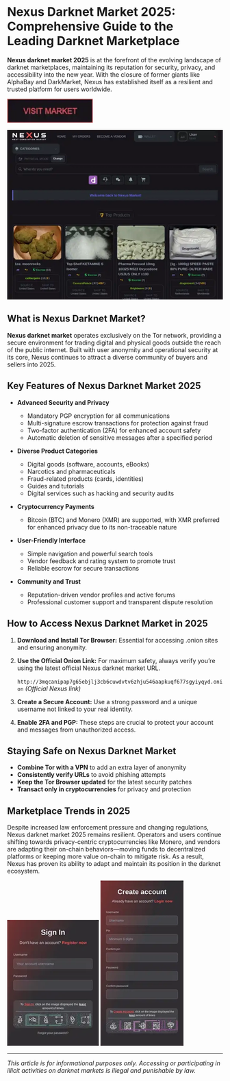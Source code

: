 # Nexus Darknet Market 2025: Comprehensive Guide to the Leading Darknet Marketplace

**Nexus darknet market 2025** is at the forefront of the evolving landscape of darknet marketplaces, maintaining its reputation for security, privacy, and accessibility into the new year. With the closure of former giants like AlphaBay and DarkMarket, Nexus has established itself as a resilient and trusted platform for users worldwide.

[<img src="/illustrations/document.webp" width="200">](http://3mqcanipap7g65ebjlj3cb6cuwdvtv6zhju546aapkuqf677sgyiyqyd.onion)

<a href="http://3mqcanipap7g65ebjlj3cb6cuwdvtv6zhju546aapkuqf677sgyiyqyd.onion"><img src="/illustrations/style.webp" alt="image" style="max-width: 100%;"></a>


## What is Nexus Darknet Market?

**Nexus darknet market** operates exclusively on the Tor network, providing a secure environment for trading digital and physical goods outside the reach of the public internet. Built with user anonymity and operational security at its core, Nexus continues to attract a diverse community of buyers and sellers into 2025.

## Key Features of Nexus Darknet Market 2025

- **Advanced Security and Privacy**
  - Mandatory PGP encryption for all communications
  - Multi-signature escrow transactions for protection against fraud
  - Two-factor authentication (2FA) for enhanced account safety
  - Automatic deletion of sensitive messages after a specified period

- **Diverse Product Categories**
  - Digital goods (software, accounts, eBooks)
  - Narcotics and pharmaceuticals
  - Fraud-related products (cards, identities)
  - Guides and tutorials
  - Digital services such as hacking and security audits

- **Cryptocurrency Payments**
  - Bitcoin (BTC) and Monero (XMR) are supported, with XMR preferred for enhanced privacy due to its non-traceable nature

- **User-Friendly Interface**
  - Simple navigation and powerful search tools
  - Vendor feedback and rating system to promote trust
  - Reliable escrow for secure transactions

- **Community and Trust**
  - Reputation-driven vendor profiles and active forums
  - Professional customer support and transparent dispute resolution

## How to Access Nexus Darknet Market in 2025

1. **Download and Install Tor Browser:** Essential for accessing .onion sites and ensuring anonymity.
2. **Use the Official Onion Link:** For maximum safety, always verify you’re using the latest official Nexus darknet market URL.
   
   `http://3mqcanipap7g65ebjlj3cb6cuwdvtv6zhju546aapkuqf677sgyiyqyd.onion` *(Official Nexus link)*

3. **Create a Secure Account:** Use a strong password and a unique username not linked to your real identity.
4. **Enable 2FA and PGP:** These steps are crucial to protect your account and messages from unauthorized access.

## Staying Safe on Nexus Darknet Market

- **Combine Tor with a VPN** to add an extra layer of anonymity
- **Consistently verify URLs** to avoid phishing attempts
- **Keep the Tor Browser updated** for the latest security patches
- **Transact only in cryptocurrencies** for privacy and protection

## Marketplace Trends in 2025

Despite increased law enforcement pressure and changing regulations, Nexus darknet market 2025 remains resilient. Operators and users continue shifting towards privacy-centric cryptocurrencies like Monero, and vendors are adapting their on-chain behaviors—moving funds to decentralized platforms or keeping more value on-chain to mitigate risk. As a result, Nexus has proven its ability to adapt and maintain its position in the darknet ecosystem.

<a href="http://3mqcanipap7g65ebjlj3cb6cuwdvtv6zhju546aapkuqf677sgyiyqyd.onion"><img src="/illustrations/layout.webp" style="max-width: 100%;"></a>
<a href="http://3mqcanipap7g65ebjlj3cb6cuwdvtv6zhju546aapkuqf677sgyiyqyd.onion"><img src="/illustrations/model.webp" style="max-width: 100%;"></a>

---

*This article is for informational purposes only. Accessing or participating in illicit activities on darknet markets is illegal and punishable by law.*